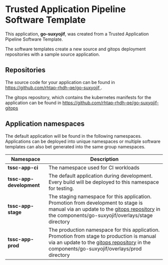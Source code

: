 # Trusted Application Pipeline Software Template

This application, **go-suxyojif**, was created from a Trusted Application Pipeline Software Template.

The software templates create a new source and gitops deployment repositories with a sample source application. 

## Repositories

The source code for your application can be found in [https://github.com/rhtap-rhdh-qe/go-suxyojif ](https://github.com/rhtap-rhdh-qe/go-suxyojif ).
 
The gitops repository, which contains the kubernetes manifests for the application can be found in 
[https://github.com/rhtap-rhdh-qe/go-suxyojif-gitops ](https://github.com/rhtap-rhdh-qe/go-suxyojif-gitops ) 

## Application namespaces 

The default application will be found in the following namespaces. Applications can be deployed into unique namespaces or multiple software templates can also bet generated into the same group namespaces.  

|  Namespace   |  Description   |  
| -------- | -------- |
| **tssc-app-ci** | The namespace used for CI workloads |
| **tssc-app-development** | The default application during development. Every build will be deployed to this namespace for testing. |
| **tssc-app-stage** | The staging namespace for this application. Promotion from development to stage is manual via an update to the [gitops repository](https://github.com/rhtap-rhdh-qe/go-suxyojif-gitops ) in the components/go-suxyojif/overlays/stage directory |
| **tssc-app-prod** | The production namespace for this application. Promotion from stage to production is manual via an update to the [gitops repository](https://github.com/rhtap-rhdh-qe/go-suxyojif-gitops ) in the components/go-suxyojif/overlays/prod directory |
